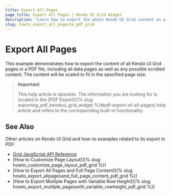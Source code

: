 ```yaml
---
title: Export All Pages
page_title: Export All Pages | Kendo UI Grid Widget
description: "Learn how to export the whole Kendo UI Grid content in a PDF file."
slug: howto_export_all_pagesto_pdf_grid
---
```


# Export All Pages

This example demonstrates how to export the content of all Kendo UI Grid pages in a PDF file, including all data pages as well as any possible scrolled content. The content will be scaled to fit in the specified page size.

> **Important**  
>
> This help article is obsolete. The information you are looking for is located in the [PDF Export]({% slug exporting_pdf_kendoui_grid_widget %}#pdf-export-of-all-pages) help article and refers to the corresponding built-in functionality.

## See Also

Other articles on Kendo UI Grid and how-to examples related to its export in PDF:

* [Grid JavaScript API Reference](/api/javascript/ui/grid)
* [How to Customize Page Layout]({% slug howto_customize_page_layout_pdf_grid %})
* [How to Export All Pages and Full Page Content]({% slug howto_export_allpagesand_full_page_content_pdf_grid %})
* [How to Export Multiple Pages with Variable Row Height]({% slug howto_export_multiple_pageswith_variable_rowheight_pdf_grid %})
